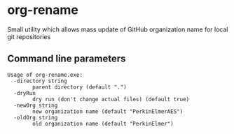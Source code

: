 # org-rename
Small utility which allows mass update of GitHub organization name for local git repositories

## Command line parameters

```
Usage of org-rename.exe:
  -directory string
        parent directory (default ".")
  -dryRun
        dry run (don't change actual files) (default true)
  -newOrg string
        new organization name (default "PerkinElmerAES")
  -oldOrg string
        old organization name (default "PerkinElmer")
```
